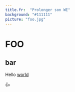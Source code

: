 ```yaml
---
title.fr:  "Prolonger son WE"
background: "#111111"
picture: "foo.jpg"
---
```


# FOO

## bar

Hello [world](http://www.google.com)

:+1:
